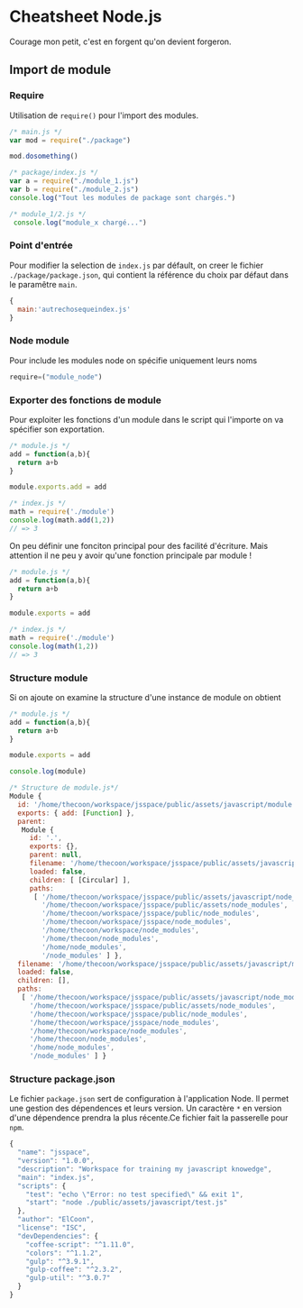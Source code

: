 # Cheatsheet Node.js
Courage mon petit, c'est en forgent qu'on devient forgeron.

## Import de module
### Require
Utilisation de `require()` pour l'import des modules.

```js
/* main.js */
var mod = require("./package")

mod.dosomething()
```

```js
/* package/index.js */
var a = require("./module_1.js")
var b = require("./module_2.js")
console.log("Tout les modules de package sont chargés.")
```
```js
/* module_1/2.js */
 console.log("module_x chargé...")
```

### Point d'entrée
Pour modifier la selection de `index.js` par défault, on creer le fichier `./package/package.json`, qui contient la référence du choix par défaut dans le paramêtre `main`.

```js
{
  main:'autrechosequeindex.js'
}
```
### Node module
Pour include les modules node on spécifie uniquement leurs noms

```js
require=("module_node")
```
### Exporter des fonctions de module
Pour exploiter les fonctions d'un module dans le script qui l'importe on va spécifier son exportation.
```js
/* module.js */
add = function(a,b){
  return a+b
}

module.exports.add = add
```

```js
/* index.js */
math = require('./module')
console.log(math.add(1,2))
// => 3

```
On peu définir une fonciton principal pour des facilité d'écriture. Mais attention il ne peu y avoir qu'une fonction principale par module !
```js
/* module.js */
add = function(a,b){
  return a+b
}

module.exports = add
```

```js
/* index.js */
math = require('./module')
console.log(math(1,2))
// => 3
```
### Structure module
Si on ajoute on examine la structure d'une instance de module on obtient

```js
/* module.js */
add = function(a,b){
  return a+b
}

module.exports = add

console.log(module)
```

```js
/* Structure de module.js*/
Module {
  id: '/home/thecoon/workspace/jsspace/public/assets/javascript/module.js',
  exports: { add: [Function] },
  parent:
   Module {
     id: '.',
     exports: {},
     parent: null,
     filename: '/home/thecoon/workspace/jsspace/public/assets/javascript/test.js',
     loaded: false,
     children: [ [Circular] ],
     paths:
      [ '/home/thecoon/workspace/jsspace/public/assets/javascript/node_modules',
        '/home/thecoon/workspace/jsspace/public/assets/node_modules',
        '/home/thecoon/workspace/jsspace/public/node_modules',
        '/home/thecoon/workspace/jsspace/node_modules',
        '/home/thecoon/workspace/node_modules',
        '/home/thecoon/node_modules',
        '/home/node_modules',
        '/node_modules' ] },
  filename: '/home/thecoon/workspace/jsspace/public/assets/javascript/module.js',
  loaded: false,
  children: [],
  paths:
   [ '/home/thecoon/workspace/jsspace/public/assets/javascript/node_modules',
     '/home/thecoon/workspace/jsspace/public/assets/node_modules',
     '/home/thecoon/workspace/jsspace/public/node_modules',
     '/home/thecoon/workspace/jsspace/node_modules',
     '/home/thecoon/workspace/node_modules',
     '/home/thecoon/node_modules',
     '/home/node_modules',
     '/node_modules' ] }
```

### Structure package.json


Le fichier `package.json` sert de configuration à l'application Node. Il permet une gestion des dépendences et leurs version. Un caractère `*` en version d'une dépendence prendra la plus récente.Ce fichier fait la passerelle pour `npm`.

```js
{
  "name": "jsspace",
  "version": "1.0.0",
  "description": "Workspace for training my javascript knowedge",
  "main": "index.js",
  "scripts": {
    "test": "echo \"Error: no test specified\" && exit 1",
    "start": "node ./public/assets/javascript/test.js"
  },
  "author": "ElCoon",
  "license": "ISC",
  "devDependencies": {
    "coffee-script": "^1.11.0",
    "colors": "^1.1.2",
    "gulp": "^3.9.1",
    "gulp-coffee": "^2.3.2",
    "gulp-util": "^3.0.7"
  }
}

```
